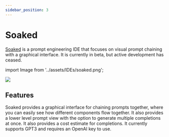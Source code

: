 ```yaml
---
sidebar_position: 3
---
```


# Soaked 

[Soaked](https://soaked-prompts.vercel.app) is a prompt engineering IDE that
focuses on visual prompt chaining with a graphical interface. It is currently in
beta, but active development has ceased.

import Image from '../assets/IDEs/soaked.png';

<div style={{textAlign: 'center'}}>
  <img src={Image} style={{width: "750px"}} />
</div>

## Features

Soaked provides a graphical interface for chaining prompts together, 
where you can easily see how different components flow together. It also 
provides a lower level prompt view with the option to generate multiple
completions at once. It also provides a cost estimate for completions. It currently supports GPT3 and requires an OpenAI key to use.
